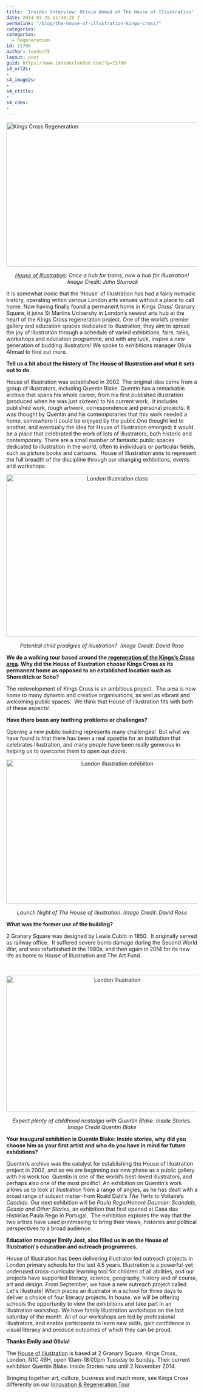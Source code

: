```yaml
---
title: 'Insider Interview: Olivia Ahmad of The House of Illustration'
date: 2014-07-25 11:30:26 Z
permalink: "/blog/the-house-of-illustration-kings-cross/"
categories:
categories:
  - Regeneration
id: 15700
author: london75
layout: post
guid: https://www.insiderlondon.com/?p=15700
s4_url2s:
-
s4_image2s:
-
s4_ctitle:
-
s4_cdes:
-
---
```


[](/wp-content/uploads/2014/07/P_KXC_K1_DEV_001_N711.jpg) [<img class="aligncenter wp-image-15703 size-full" src="/wp-content/uploads/2014/07/P_KXC_K1_DEV_001_N71-e1406188693706.jpg" alt="Kings Cross Regeneration" width="569" height="379" />](/wp-content/uploads/2014/07/P_KXC_K1_DEV_001_N71.jpg)

<p style="text-align: center;">
  <em><a href="http://www.houseofillustration.org.uk/" target="_blank">House of Illustration</a>: Once a hub for trains, now a hub for illustration!  Image Credit: John Sturrock</em>
</p>

It is somewhat ironic that the ‘House’ of Illustration has had a fairly nomadic history, operating within various London arts venues without a place to call home. Now having finally found a permanent home in Kings Cross’ Granary Square, it joins St Martins University in London’s newest arts hub at the heart of the Kings Cross regeneration project. One of the world’s premier gallery and education spaces dedicated to illustration, they aim to spread the joy of illustration through a schedule of varied exhibitions, fairs, talks, workshops and education programme, and with any luck, inspire a new generation of budding illustrators! We spoke to exhibitions manager Olivia Ahmad to find out more.

**Tell us a bit about the history of The House of Illustration and what it sets out to do.**

House of Illustration was established in 2002. The original idea came from a group of illustrators, including Quentin Blake. Quentin has a remarkable archive that spans his whole career, from his first published illustration (produced when he was just sixteen) to his current work.  It includes published work, rough artwork, correspondence and personal projects. It was thought by Quentin and his contemporaries that this work needed a home, somewhere it could be enjoyed by the public.One thought led to another, and eventually the idea for House of Illustration emerged; it would be a place that celebrated the work of lots of illustrators, both historic and contemporary. There are a small number of fantastic public spaces dedicated to illustration in the world, often to individuals or particular fields, such as picture books and cartoons.  House of Illustration aims to represent the full breadth of the discipline through our changing exhibitions, events and workshops.

<p style="text-align: center;">
  <a href="/wp-content/uploads/2014/07/family-workshop.jpg"><img class="alignnone wp-image-15706 size-full" src="/wp-content/uploads/2014/07/family-workshop-e1406188872493.jpg" alt="London Illustration class" width="569" height="427" /></a>
</p>

<p style="text-align: center;">
  <em>Potential child prodigies of illustration?  Image Credit: David Rose</em>
</p>

**We do a walking tour based around the <a href="https://www.insiderlondon.com/kings-cross-innovation-tour/" target="_blank">regeneration of the Kings’s Cross area</a>. Why did the House of Illustration choose Kings Cross as its permanent home as opposed to an established location such as Shoreditch or Soho?**

The redevelopment of Kings Cross is an ambitious project.  The area is now home to many dynamic and creative organisations, as well as vibrant and welcoming public spaces.  We think that House of Illustration fits with both of these aspects!

**Have there been any teething problems or challenges?**

Opening a new public building represents many challenges!  But what we have found is that there has been a real appetite for an institution that celebrates illustration, and many people have been really generous in helping us to overcome them to open our doors.

<p style="text-align: center;">
  <a href="/wp-content/uploads/2014/07/HseOfIllustrationLaunch028.jpg"><img class="alignnone wp-image-15705" src="/wp-content/uploads/2014/07/HseOfIllustrationLaunch028-300x199.jpg" alt="London Illustration exhibition" width="569" height="379" /></a>
</p>

<p style="text-align: center;">
  <em>Launch Night of The House of Illustration. Image Credit: David Rose</em>
</p>

**What was the former use of the building?**

2 Granary Square was designed by Lewis Cubitt in 1850.  It originally served as railway office.  It suffered severe bomb damage during the Second World War, and was refurbished in the 1980s, and then again in 2014 for its new life as home to House of Illustration and The Art Fund.

&nbsp;

<p style="text-align: center;">
  <a href="/wp-content/uploads/2014/07/InsideStories.jpg"><img class="alignnone wp-image-15812 size-full" src="/wp-content/uploads/2014/07/InsideStories-e1406302158399.jpg" alt="London Illustration" width="569" height="358" /></a>
</p>

<p style="text-align: center;">
  <em>Expect plenty of childhood nostalgia with Quentin Blake: Inside Stories. Image Credit Quentin Blake</em>
</p>

**Your inaugural exhibition is Quentin Blake: Inside stories, why did you choose him as your first artist and who do you have in mind for future exhibitions?**

Quentin’s archive was the catalyst for establishing the House of Illustration project in 2002, and so we are beginning our new phase as a public gallery with his work too. Quentin is one of the world’s best-loved illustrators, and perhaps also one of the most prolific!  An exhibition on Quentin’s work allows us to look at illustration from a range of angles, as he has dealt with a broad range of subject matter-from Roald Dahl’s _The Twits_ to Voltaire’s _Candide_. Our next exhibition will be _Paula Rego/Honoré Daumier: Scandals, Gossip and Other Stories_, an exhibition that first opened at Casa das Histórias Paula Rego in Portugal.  The exhibition explores the way that the two artists have used printmaking to bring their views, histories and political perspectives to a broad audience.

**Education manager Emily Jost, also filled us in on the House of Illustration's education and outreach programmes.**

House of Illustration has been delivering illustrator led outreach projects in London primary schools for the last 4.5 years. Illustration is a powerful-yet underused cross-curricular learning tool for children of all abilities, and our projects have supported literacy, science, geography, history and of course, art and design. From September, we have a new outreach project called Let's Illustrate! Which places an illustrator in a school for three days to deliver a choice of four literacy projects. In house, we will be offering schools the opportunity to view the exhibitions and take part in an illustration workshop. We have family illustration workshops on the last saturday of the month. All of our workshops are led by professional illustrators, and enable participants to learn new skills, gain confidence in visual literacy and produce outcomes of which they can be proud.

**Thanks Emily and Olivia!**

The [House of Illustration](http://www.houseofillustration.org.uk/) is based at 2 Granary Square, Kings Cross, London, N1C 4BH, open 10am-18:00pm Tuesday to Sunday. Their current exhibition Quentin Blake: Inside Stories runs until 2 November 2014.

Bringing together art, culture, business and much more, see Kings Cross differently on our [Innovation & Regeneration Tour](/london/educational-tours/kings-cross-regeneration/#kings-cross-innovation-and-regeneration)
